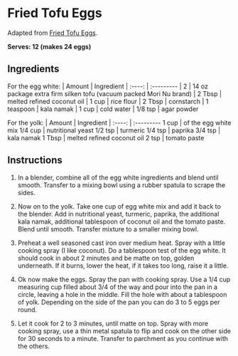 # Fried Tofu Eggs

Adapted from [Fried Tofu Eggs](https://www.theppk.com/2019/12/fried-tofu-eggs/).

**Serves: 12 (makes 24 eggs)** 

## Ingredients

For the egg white:
| Amount | Ingredient
| :----: | :---------
| 2 | 14 oz package extra firm silken tofu (vacuum packed Mori Nu brand)
| 2 Tbsp | melted refined coconut oil
| 1 cup | rice flour
| 2 Tbsp | cornstarch
| 1 teaspoon | kala namak
| 1 cup | cold water
| 1/8 tsp | agar powder

For the yolk:
| Amount | Ingredient
| :----: | :---------
1 cup | of the egg white mix
1/4 cup | nutritional yeast
1/2 tsp | turmeric
1/4 tsp | paprika
3/4 tsp | kala namak
1 Tbsp | melted refined coconut oil
2 tsp | tomato paste

## Instructions

1. In a blender, combine all of the egg white ingredients and blend until smooth. Transfer to a mixing bowl using a rubber spatula to scrape the sides.

1. Now on to the yolk. Take one cup of egg white mix and add it back to the blender. Add in nutritional yeast, turmeric, paprika, the additional kala namak, additional tablespoon of coconut oil and the tomato paste. Blend until smooth. Transfer mixture to a smaller mixing bowl. 

1. Preheat a well seasoned cast iron over medium heat. Spray with a little cooking spray (I like coconut). Do a tablespoon test of the egg white. It should cook in about 2 minutes and be matte on top, golden underneath. If it burns, lower the heat, if it takes too long, raise it a little. 

1. Ok now make the eggs. Spray the pan with cooking spray. Use a 1/4 cup measuring cup filled about 3/4 of the way and pour into the pan in a circle, leaving a hole in the middle. Fill the hole with about a tablespoon of yolk. Depending on the side of the pan you can do 3 to 5 eggs per round.

1. Let it cook for 2 to 3 minutes, until matte on top. Spray with more cooking spray, use a thin metal spatula to flip and cook on the other side for 30 seconds to a minute. Transfer to parchment as you continue with the others.

